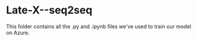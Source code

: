 # Late-X--seq2seq

This folder contains all the .py and .ipynb files we've used to train our model on Azure.
